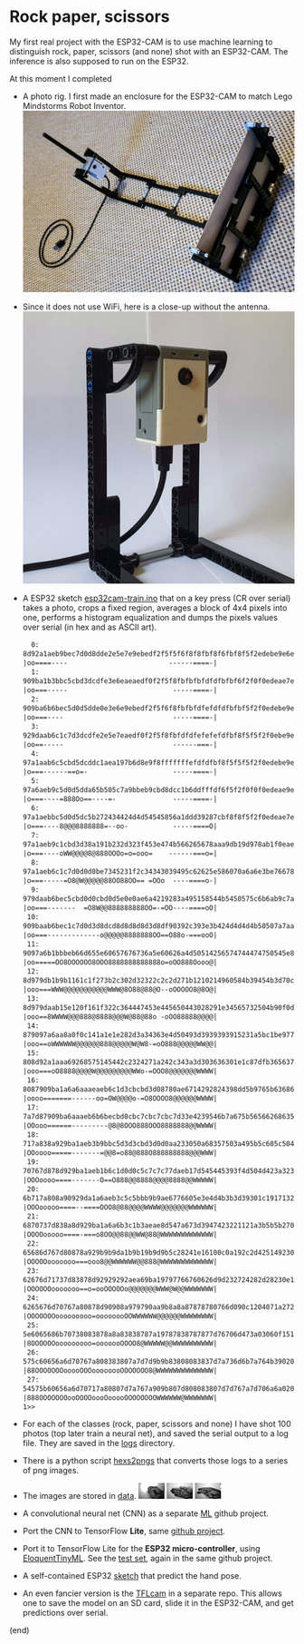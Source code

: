 # Rock paper, scissors

My first real project with the ESP32-CAM is to use machine learning to distinguish rock, paper, scissors (and none) shot with an ESP32-CAM.
The inference is also supposed to run on the ESP32.

At this moment I completed
 - A photo rig. I first made an enclosure for the ESP32-CAM to match Lego Mindstorms Robot Inventor.
   ![photo rig](rig.jpg)
   
 - Since it does not use WiFi, here is a close-up without the antenna.
   ![TFLcam](tflcamv1.jpg)
 
 - A ESP32 sketch [esp32cam-train.ino](esp32cam-train) that on a key press (CR over serial) takes a photo, 
   crops a fixed region, averages a block of 4x4 pixels into one, performs a histogram equalization
   and dumps the pixels values over serial (in hex and as ASCII art).
   ```text
     0: 8d92a1aeb9bec7d0d8dde2e5e7e9ebedf2f5f5f6f8f8fbf8f6fbf8f5f2edebe9e6e5e2dfdcd5cbc7c1b9b1aaa1d8 |oo====----                         ------====-|
     1: 909ba1b3bbc5cbd3dcdfe3e6eaeaedf0f2f5f8fbfbfbfdfdfbfbf6f2f0f0edeae7e6e2e2ddd8d3cbc5bbb6aaa6d8 |oo===-----                          -----====-|
     2: 909ba6b6bec5d0d5dde0e3e6e9ebedf2f5f6f8fbfbfdfefdfdfbfbf5f2f0edebe9e7e5e0dfdcd5d0c5beb3aea6dc |oo===----                           -----====-|
     3: 929daab6c1c7d3dcdfe2e5e7eaedf0f2f5f8fbfdfdfefefefdfbf8f5f5f2f0ebe9e7e5e2dddcd8d0c1c1b6aea6d8 |oo==-----                           ------===-|
     4: 97a1aab6c5cbd5dcddc1aea197b6d8e9f8fffffffefdfdfbf8f5f5f5f2f0edebe9e7e5e0dfdcd5d0c5beb3aea6d8 |o===------==o=-                     -----====-|
     5: 97a6aeb9c5d0d5dda65b505c7a9bbeb9cbd8dcc1b6ddfffdf6f5f2f0f0f0edeae9e6e3e2dfdcd3cbc5beb3aeaad3 |o===----=888Oo==----=-              -----====-|
     6: 97a1aebbc5d0d5dc5b272434424d4d54545856a1ddd39287cbf8f8f5f2f0edeae7e6e3e0dddcd3cbc5bbb3a6a671 |o===----8@@@8888888=--oo-           -----====O|
     7: 97a1aeb9c1cbd3d38a191b232d323f453e474b566265678aaa9db19d978ab1f0eae5e2dfdcd8d0c7c1bbb1a69dbe |o===----oWW@@@@8@888OOOo=o=ooo=    ------===o=|
     8: 97a1aeb6c1c7d0d0d0be7345231f2c34343039495c62625e586070a6a6e3be76678ae2e0dcd5cbc7beb9aea19bcb |o===-----=O8@W@@@@@88OO88OO== =OOo  ----====o-|
     9: 979daab6bec5cbd0d0cbd0d5e0e0ae6a4219283a495158544b5450575c6b6ab9c7aa6267c5d5cbc1b9b1aaa19768 |oo===-------  =O8W@@888888888OO=-=OO----====oO|
    10: 909baab6bec1c7d0d3d8dcd8d8d8d8d3d8df90392c393e3b424d4d4d4b50507a7aaaaa73545b97c5bbb1a69d9776 |oo===-------------o@@@@@8888888OO==O88o-===ooO|
    11: 9097a6b1bbbeb66d655e60657676736a5e60626a4d50514256574744474750545e8db38a766a5b454760839b9b39 |oo=====OO8OOOOOO8OOO8888888888888o=oOO888Oooo@|
    12: 8d979db1b9b1161c1f273b2c302d32322c2c2d271b1210214960584b39454b3d70c5c18d736d70737a5e3f426b3a |ooo===WWW@@@@@@@@@@@WWW@8O88@88@O--oOOOOO8@8O@|
    13: 8d979daab15e120f161f322c364447453e445650443028291e34565732504b90f0dc9b7363514b5049443d3f362d |ooo==8WWWW@@@888@8888@@@W@88@88o -oOO88888@@@@|
    14: 879097a6aa8a0f0c141a1e1e282d3a34363e4d50493d3939393915231a5bc1be977d5b4b4232293034301f1e2730 |ooo==oWWWWWW@@@@@@888@@@@@W@W8-=oO888@@@@@WW@@|
    15: 808d92a1aaa69268575145442c2324271a242c343a3d303636301e1c87dfb3656370573d3229282c272717130e0c |ooo===oO8888@@@@W@@@@@@@@@WWo-=OOO8@@@@@@@WWWW|
    16: 8087909ba1a6a6aaaeaeb6c1d3cbcbd3d08780ae6714292824398dd5b9765b63686b62453b343434363019130e06 |oooo=======------oo=OW@@@@o-=O8OOOO8@@@@@@WWWW|
    17: 7a7d87909ba6aaaeb6b6becbd0cbc7cbc7cbc7d33e4239546b7a675b565662686354504b444742423f361e150f09 |OOooo======---------@8@8OOO888OOO8888888@@WWWW|
    18: 717a838a929ba1aeb3b9bbc5d3d3cbd3d0d0aa233050a68357503a495b5c605c504942445b5450493d2c2117130f |OOoooo=====-------=@@8=o88@888O888888888@@@WWW|
    19: 70767d878d929ba1aeb1b6c1d0d0c5c7c7c77daeb17d545445393f4d504d423a32323f5751544b3b2c1e1a120c0f |OOOoooo====-------O==O888@@8888@@@@8888@@WWWWW|
    20: 6b717a808a90929da1a6aeb3c5c5bbb9b9ae6776605e3e4d4b3b3d39301c191713213030362c2d241b150c070e0a |OOOooooo====--====OOO8@88@@@@WWWW@@@@@@@WWWWWW|
    21: 6870737d838a8d929ba1a6a6b3c1b3aeae8d547a673d3947423221121a3b5b5b27090c1216191716100909150d0c |OOOOooooo====-===o8OO@@88@@WW@88@WWWWWWWWWWWWW|
    22: 65686d767d80878a929b9b9da1b9b19b9d9b5c28241e16100c0a192c2d4251492309050c1009060405070c0d0a07 |OOOOOooooooo===ooo8@@WWWWWW@@888@WWWWWWWWWWWWW|
    23: 62676d71737d83878d92929292aea69ba19797766760626d9d232724282d28230e101e211e23241e191712130a0c |OOOOOOooooooo==o=ooOOOOOo@@@@@@@WWW@W@@WWWWWWW|
    24: 6265676d70767a80878d90908a979790aa9b8a8a87878780766d090c1204071a2721293d3b241f1f19140d0c0509 |OOOOOOOooooooooo=oooooooOOWWWWWW@@@@@@WWWWWWWW|
    25: 5e6065686b70738083878a8a83838787a19787838787877d76706d473a03060f151c24271b1b191412100a050302 |8OOOOOOooooooooo=ooooooOOOO8@WWWWW@@WWWWWWWWWW|
    26: 575c60656a6d70767a808383807a7d7d9b9b83808083837d7a736d6b7a764b390201010205070506060403010101 |88OOOOOOOooooOOOoooooooOOOOOOO8@WWWWWWWWWWWWWW|
    27: 54575b60656a6d70717a80807d7a767a909b807d808083807d7d767a7d706a6a020000000003231612140e070503 |888OOOOOOOooOOOOoooOooooOOOOOOOOWWWWWW@WWWWWWW|
   1>> 
   ```   
 - For each of the classes (rock, paper, scissors and none) I have shot 100 photos (top later train a neural net), 
   and saved the serial output to a log file. They are saved in the [logs](logs) directory.
 - There is a python script [hexs2pngs](hexs2pngs) that converts those logs to a series of png images.
 - The images are stored in [data](data).
   ![rock](data/rock/rock000.png)
   ![paper](data/paper/paper018.png)
   ![scissors](data/scissors/scissors037.png)
 - A convolutional neural net (CNN) as a separate [ML](https://github.com/maarten-pennings/MachineLearning/tree/main/rock-paper-scissors) github project.
 - Port the CNN to TensorFlow **Lite**, same [github project](https://github.com/maarten-pennings/MachineLearning/tree/main/rock-paper-scissors).
 - Port it to TensorFlow Lite for the **ESP32 micro-controller**, using [EloquentTinyML](https://github.com/eloquentarduino/EloquentTinyML). 
   See the [test set](https://github.com/maarten-pennings/MachineLearning/tree/main/rock-paper-scissors/rps32), again in the same github project.
 - A self-contained ESP32 [sketch](esp32cam-predict) that predict the hand pose.
 - An even fancier version is the [TFLcam](https://github.com/maarten-pennings/TFLcam) in a separate repo.
   This allows one to save the model on an SD card, slide it in the ESP32-CAM, and get predictions over serial.

(end)

